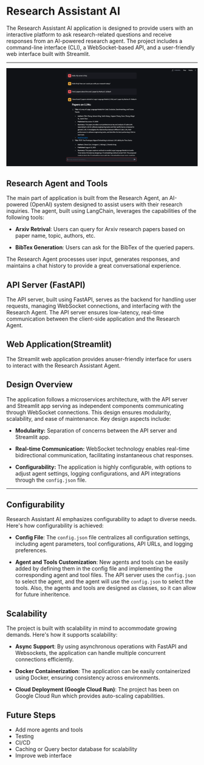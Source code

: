 
# Research Assistant AI
The Research Assistant AI application is designed to provide users with an interactive platform to ask research-related questions and receive responses from an AI-powered research agent. The project includes a command-line interface (CLI), a WebSocket-based API, and a user-friendly web interface built with Streamlit.

---
![Alt text](/imgs/webapp.png "Web Interface")

## Research Agent and Tools

The main part of application is built from the Research Agent, an AI-powered (OpenAI) system designed to assist users with their research inquiries. The agent, built using LangChain, leverages the capabilities of the following tools:

-  **Arxiv Retrival**: Users can query for Arxiv research papers based on paper name, topic, authors, etc.
  
-  **BibTex Generation**: Users can ask for the BibTex of the queried papers.

The Research Agent processes user input, generates responses, and maintains a chat history to provide a great conversational experience.


## API Server (FastAPI)

The API server, built using FastAPI, serves as the backend for handling user requests, managing WebSocket connections, and interfacing with the Research Agent. The API server ensures low-latency, real-time communication between the client-side application and the Research Agent.


## Web Application(Streamlit)

The Streamlit web application provides anuser-friendly interface for users to interact with the Research Assistant Agent. 
  

## Design Overview

The application follows a microservices architecture, with the API server and Streamlit app serving as independent components communicating through WebSocket connections. This design ensures modularity, scalability, and ease of maintenance. Key design aspects include:

-  **Modularity:** Separation of concerns between the API server and Streamlit app.

-  **Real-time Communication:** WebSocket technology enables real-time bidirectional communication, facilitating instantaneous chat responses.

-  **Configurability:** The application is highly configurable, with options to adjust agent settings, logging configurations, and API integrations through the `config.json` file.

---
  
## Configurability
Research Assistant AI emphasizes configurability to adapt to diverse needs. Here's how configurability is achieved:

- **Config File**: The `config.json` file centralizes all configuration settings, including agent parameters, tool configurations, API URLs, and logging preferences.
  
- **Agent and Tools Customization**: New agents and tools can be easily added by defining them in the config file and implementing the corresponding agent and tool files. The API server uses the `config.json` to select the agent, and the agent will use the `config.json`  to select the tools. Also, the agents and tools are designed as classes, so it can allow for future inheritence. 
  

## Scalability
The project is built with scalability in mind to accommodate growing demands. Here's how it supports scalability:

- **Async Support**: By using asynchronous operations with FastAPI and Websockets, the application can handle multiple concurrent connections efficiently.
  
- **Docker Containerization**: The application can be easily containerized using Docker, ensuring consistency across environments.
  
- **Cloud Deployment (Google Cloud Run)**: The project has been on Google Cloud Run which provides auto-scaling capabilities. 

## Future Steps
 - Add more agents and tools 
 - Testing
 - CI/CD
 - Caching or Query bector database for scalability
 - Improve web interface

